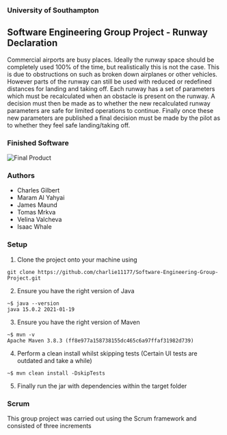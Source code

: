 ### University of Southampton
## Software Engineering Group Project - Runway Declaration

Commercial airports are busy places. Ideally the runway space should be completely used 100% of the time, but realistically this is not the case. This is due to 
obstructions on such as broken down airplanes or other vehicles. However parts of the runway can still be used with reduced or redefined distances for landing and
taking off. Each runway has a set of parameters which must be recalculated when an obstacle is present on the runway. A decision must then be made as to whether 
the new recalculated runway parameters are safe for limited operations to continue. Finally once these new parameters are published a final decision must be made 
by the pilot as to whether they feel safe landing/taking off.

### Finished Software
![Final Product](https://i.imgur.com/vmPmQck.png?raw=true)

### Authors
- Charles Gilbert
- Maram Al Yahyai
- James Maund
- Tomas Mrkva
- Velina Valcheva
- Isaac Whale

### Setup
1. Clone the project onto your machine using
```
git clone https://github.com/charlie11177/Software-Engineering-Group-Project.git
```
2. Ensure you have the right version of Java
```
~$ java --version
java 15.0.2 2021-01-19
```
3. Ensure you have the right version of Maven
```
~$ mvn -v
Apache Maven 3.8.3 (ff8e977a158738155dc465c6a97ffaf31982d739)
```
4. Perform a clean install whilst skipping tests (Certain UI tests are outdated and take a while)
```
~$ mvn clean install -DskipTests
```
5. Finally run the jar with dependencies within the target folder

### Scrum
This group project was carried out using the Scrum framework and consisted of three increments
